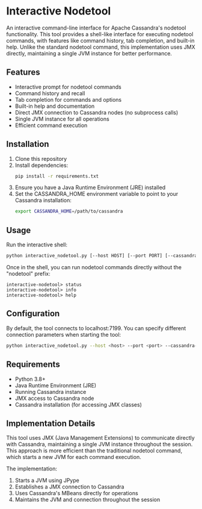 # Interactive Nodetool

An interactive command-line interface for Apache Cassandra's nodetool functionality. This tool provides a shell-like interface for executing nodetool commands, with features like command history, tab completion, and built-in help. Unlike the standard nodetool command, this implementation uses JMX directly, maintaining a single JVM instance for better performance.

## Features

- Interactive prompt for nodetool commands
- Command history and recall
- Tab completion for commands and options
- Built-in help and documentation
- Direct JMX connection to Cassandra nodes (no subprocess calls)
- Single JVM instance for all operations
- Efficient command execution

## Installation

1. Clone this repository
2. Install dependencies:
   ```bash
   pip install -r requirements.txt
   ```
3. Ensure you have a Java Runtime Environment (JRE) installed
4. Set the CASSANDRA_HOME environment variable to point to your Cassandra installation:
   ```bash
   export CASSANDRA_HOME=/path/to/cassandra
   ```

## Usage

Run the interactive shell:
```bash
python interactive_nodetool.py [--host HOST] [--port PORT] [--cassandra-home CASSANDRA_HOME]
```

Once in the shell, you can run nodetool commands directly without the "nodetool" prefix:

```
interactive-nodetool> status
interactive-nodetool> info
interactive-nodetool> help
```

## Configuration

By default, the tool connects to localhost:7199. You can specify different connection parameters when starting the tool:

```bash
python interactive_nodetool.py --host <host> --port <port> --cassandra-home <cassandra_home>
```

## Requirements

- Python 3.8+
- Java Runtime Environment (JRE)
- Running Cassandra instance
- JMX access to Cassandra node
- Cassandra installation (for accessing JMX classes)

## Implementation Details

This tool uses JMX (Java Management Extensions) to communicate directly with Cassandra, maintaining a single JVM instance throughout the session. This approach is more efficient than the traditional nodetool command, which starts a new JVM for each command execution.

The implementation:
1. Starts a JVM using JPype
2. Establishes a JMX connection to Cassandra
3. Uses Cassandra's MBeans directly for operations
4. Maintains the JVM and connection throughout the session 
